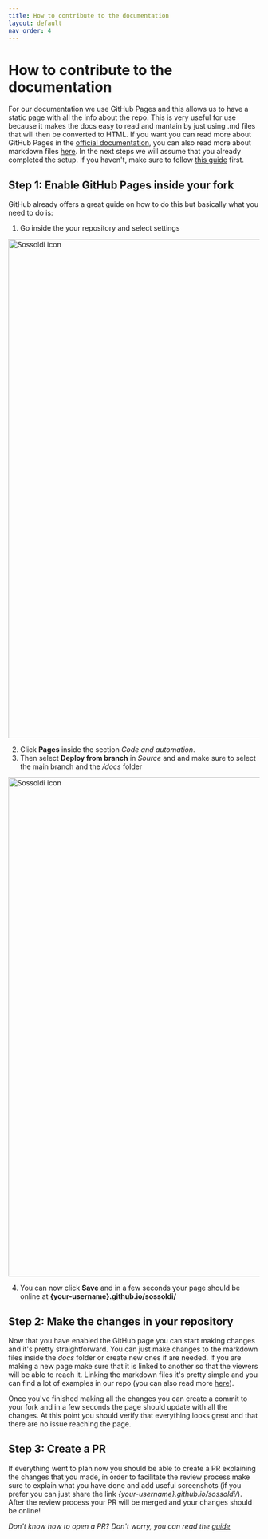 ```yaml
---
title: How to contribute to the documentation
layout: default
nav_order: 4
---
```


# How to contribute to the documentation

For our documentation we use GitHub Pages and this allows us to have a static page with all the info about the repo. This is very useful for use because it makes the docs easy to read and mantain by just using .md files that will then be converted to HTML. 
If you want you can read more about GitHub Pages in the [official documentation](https://pages.github.com/), you can also read more about markdown files [here](https://www.markdownguide.org/getting-started/).
In the next steps we will assume that you already completed the setup. If you haven't, make sure to follow [this guide](setup.md) first.

## Step 1: Enable GitHub Pages inside your fork

GitHub already offers a great guide on how to do this but basically what you need to do is:
1. Go inside the your repository and select settings

<div>
    <img src="./assets/doc-guide/Repo-screen.png" width="1000" alt="Sossoldi icon">
</div>

2. Click **Pages** inside the section *Code and automation*.
3. Then select **Deploy from branch** in *Source* and and make sure to select the main branch and the */docs* folder

<div>
    <img src="./assets/doc-guide/Settings-screen.png" width="1000" alt="Sossoldi icon">
</div>

4. You can now click **Save** and in a few seconds your page should be online at **{your-username}.github.io/sossoldi/**

## Step 2: Make the changes in your repository

Now that you have enabled the GitHub page you can start making changes and it's pretty straightforward. You can just make changes to the markdown files inside the *docs* folder or create new ones if are needed. 
If you are making a new page make sure that it is linked to another so that the viewers will be able to reach it. Linking the markdown files it's pretty simple and you can find a lot of examples in our repo (you can also read more [here](https://www.codecademy.com/resources/docs/markdown/links)).

Once you've finished making all the changes you can create a commit to your fork and in a few seconds the page should update with all the changes. At this point you should verify that everything looks great and that there are no issue reaching the page.

## Step 3: Create a PR

If everything went to plan now you should be able to create a PR explaining the changes that you made, in order to facilitate the review process make sure to explain what you have done and add useful screenshots (if you prefer you can just share the link *{your-username}.github.io/sossoldi/*). 
After the review process your PR will be merged and your changes should be online!

*Don't know how to open a PR? Don't worry, you can read the [guide](PR-guide.md)*
